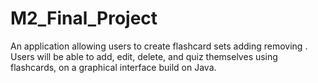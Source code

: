 # M2_Final_Project
An application allowing users to create flashcard sets adding removing . Users will be able to add, edit, delete, and quiz themselves using flashcards, on a graphical interface build on Java. 
